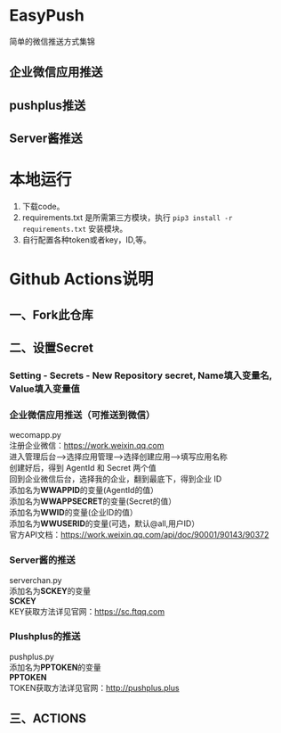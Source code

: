 # EasyPush
简单的微信推送方式集锦
## 企业微信应用推送
## pushplus推送
## Server酱推送

# 本地运行
1.  下载code。
2.  requirements.txt 是所需第三方模块，执行 `pip3 install -r requirements.txt` 安装模块。
3.  自行配置各种token或者key，ID,等。


# Github Actions说明
## 一、Fork此仓库
## 二、设置Secret
### Setting - Secrets - New Repository secret, Name填入变量名, Value填入变量值  
### **企业微信应用推送（可推送到微信）**  
wecomapp.py  
注册企业微信：https://work.weixin.qq.com  
进入管理后台-->选择应用管理-->选择创建应用-->填写应用名称  
创建好后，得到 AgentId 和 Secret 两个值  
回到企业微信后台，选择我的企业，翻到最底下，得到企业 ID  
添加名为**WWAPPID**的变量(AgentId的值）  
添加名为**WWAPPSECRET**的变量(Secret的值）  
添加名为**WWID**的变量(企业ID的值）  
添加名为**WWUSERID**的变量(可选，默认@all,用户ID）  
官方API文档：https://work.weixin.qq.com/api/doc/90001/90143/90372   
### **Server酱的推送**  
serverchan.py  
添加名为**SCKEY**的变量  
**SCKEY**  
KEY获取方法详见官网：https://sc.ftqq.com
### **Plushplus的推送**  
pushplus.py  
添加名为**PPTOKEN**的变量  
**PPTOKEN**  
TOKEN获取方法详见官网：http://pushplus.plus

## 三、ACTIONS


